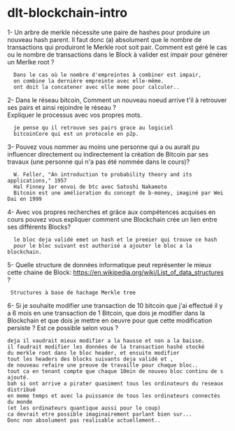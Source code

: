 # dlt-blockchain-intro

1-  Un arbre de merkle nécessite une paire de hashes pour produire un nouveau hash parent. 
    Il faut donc (a) absolument que le nombre de transactions qui produiront le Merkle root soit pair.
    Comment est géré le cas ou le nombre de transactions dans le Block à valider est impair pour générer un Merlke root ?


      Dans le cas où le nombre d'empreintes à combiner est impair,   
      on combine la dernière empreinte avec elle-même.   
      ont doit la concatener avec elle meme pour calculer..


2-  Dans le réseau bitcoin, Comment un nouveau noeud arrive t'il à retrouver ses pairs et ainsi rejoindre le réseau ?  
    Expliquer le processus avec vos propres mots.

      je pense qu il retrouve ses pairs grace au logiciel   
      bitcoinCore qui est un protocole en p2p.
      


3- Pouvez vous nommer au moins une personne qui a ou aurait pu influencer directement ou indirectement la création de Bitcoin par ses travaux 
    (une personne qui n'a pas été nommée dans le cours)?

      W. Feller, "An introduction to probability theory and its applications," 1957
      Hal Finney 1er envoi de btc avec Satoshi Nakamoto
      Bitcoin est une amélioration du concept de b-money, imaginé par Wei Dai en 1999


4- Avec vos propres recherches et grâce aux compétences acquises en cours pouvez vous expliquer 
   comment une Blockchain crée un lien entre ses différents Blocks?
   
      le bloc deja validé emet un hash et le premier qui trouve ce hash   
      pour le bloc suivant est authorisé a ajouter le bloc a la blockchain.



5- Quelle structure de données informatique peut représenter le mieux cette chaine de Block: 
   https://en.wikipedia.org/wiki/List_of_data_structures ?


     Structures à base de hachage Merkle tree



6- Si je souhaite modifier une transaction de 10 bitcoin que j'ai effectué il y a 6 mois en une transaction de 1 Bitcoin, 
   que dois je modifier dans la Blockchain et que dois je mettre en oeuvre pour que cette modification persiste ?
   Est ce possible selon vous ?

    deja il vaudrait mieux modifier a la hausse et non a la baisse.
    il faudrait modifier les données de la transaction hashé stocké   
    du merkle root dans le bloc header, et ensuite modifier   
    tout les headers des blocks suivants deja validé et ,
    de nouveau refaire une preuve de travaille pour chaque bloc..
    tout ca en tenant compte que chaque 10min de nouveu bloc continu de s ajouté.
    bah si ont arrive a pirater quasiment tous les ordinateurs du reseaux distribué   
    en meme temps et avec la puissance de tous les ordinateurs connectés du monde   
    (et les ordinateurs quantique aussi pour le coup)
    ca devrait etre possible imaginairement parlant bien sur...
    Donc non absolument pas realisable actuellement..

